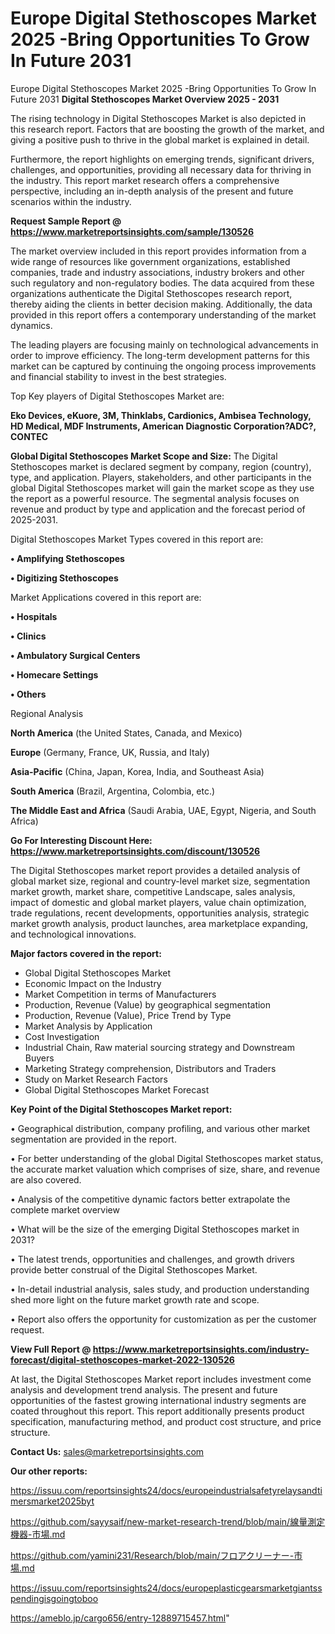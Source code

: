 # Europe Digital Stethoscopes Market 2025 -Bring Opportunities To Grow In Future 2031
Europe Digital Stethoscopes Market 2025 -Bring Opportunities To Grow In Future 2031
<Strong> Digital Stethoscopes Market Overview 2025 - 2031</strong>

The rising technology in Digital Stethoscopes Market is also depicted in this research report. Factors that are boosting the growth of the market, and giving a positive push to thrive in the global market is explained in detail.

Furthermore, the report highlights on emerging trends, significant drivers, challenges, and opportunities, providing all necessary data for thriving in the industry. This report market research offers a comprehensive perspective, including an in-depth analysis of the present and future scenarios within the industry.

<strong>Request Sample Report @ <a href=https://www.marketreportsinsights.com/sample/130526>https://www.marketreportsinsights.com/sample/130526</a></strong>

The market overview included in this report provides information from a wide range of resources like government organizations, established companies, trade and industry associations, industry brokers and other such regulatory and non-regulatory bodies. The data acquired from these organizations authenticate the Digital Stethoscopes research report, thereby aiding the clients in better decision making. Additionally, the data provided in this report offers a contemporary understanding of the market dynamics.

The leading players are focusing mainly on technological advancements in order to improve efficiency. The long-term development patterns for this market can be captured by continuing the ongoing process improvements and financial stability to invest in the best strategies.

Top Key players of Digital Stethoscopes Market are:

<strong>Eko Devices, eKuore, 3M, Thinklabs, Cardionics, Ambisea Technology, HD Medical, MDF Instruments, American Diagnostic Corporation?ADC?, CONTEC</strong>

<strong><b>Global Digital Stethoscopes Market Scope and Size:</b></strong>
The Digital Stethoscopes market is declared segment by company, region (country), type, and application. Players, stakeholders, and other participants in the global Digital Stethoscopes market will gain the market scope as they use the report as a powerful resource. The segmental analysis focuses on revenue and product by type and application and the forecast period of 2025-2031.

Digital Stethoscopes Market Types covered in this report are:

<strong>• Amplifying Stethoscopes

• Digitizing Stethoscopes</strong>

Market Applications covered in this report are:

<strong>• Hospitals

• Clinics

• Ambulatory Surgical Centers

• Homecare Settings

• Others</strong> 

Regional Analysis

<strong>North America</strong> (the United States, Canada, and Mexico)

<strong>Europe</strong> (Germany, France, UK, Russia, and Italy)

<strong>Asia-Pacific</strong> (China, Japan, Korea, India, and Southeast Asia)

<strong>South America</strong> (Brazil, Argentina, Colombia, etc.)

<strong>The Middle East and Africa</strong> (Saudi Arabia, UAE, Egypt, Nigeria, and South Africa)

<strong>Go For Interesting Discount Here: <a href=https://www.marketreportsinsights.com/discount/130526>https://www.marketreportsinsights.com/discount/130526</a></strong>

The Digital Stethoscopes market report provides a detailed analysis of global market size, regional and country-level market size, segmentation market growth, market share, competitive Landscape, sales analysis, impact of domestic and global market players, value chain optimization, trade regulations, recent developments, opportunities analysis, strategic market growth analysis, product launches, area marketplace expanding, and technological innovations.

<strong><b>Major factors covered in the report:</b></strong>
<ul>
  <li>Global Digital Stethoscopes Market </li>
  <li>Economic Impact on the Industry</li>
  <li>Market Competition in terms of Manufacturers</li>
  <li>Production, Revenue (Value) by geographical segmentation</li>
  <li>Production, Revenue (Value), Price Trend by Type</li>
  <li>Market Analysis by Application</li>
  <li>Cost Investigation</li>
  <li>Industrial Chain, Raw material sourcing strategy and Downstream Buyers</li>
  <li>Marketing Strategy comprehension, Distributors and Traders</li>
  <li>Study on Market Research Factors</li>
  <li>Global Digital Stethoscopes Market Forecast</li>
</ul>

<strong><b>Key Point of the Digital Stethoscopes Market report:</b></strong>

• Geographical distribution, company profiling, and various other market segmentation are provided in the report.

• For better understanding of the global Digital Stethoscopes market status, the accurate market valuation which comprises of size, share, and revenue are also covered.

• Analysis of the competitive dynamic factors better extrapolate the complete market overview

• What will be the size of the emerging Digital Stethoscopes market in 2031?

• The latest trends, opportunities and challenges, and growth drivers provide better construal of the Digital Stethoscopes Market.

• In-detail industrial analysis, sales study, and production understanding shed more light on the future market growth rate and scope.

• Report also offers the opportunity for customization as per the customer request.

<strong><b>View Full Report @ <a href=https://www.marketreportsinsights.com/industry-forecast/digital-stethoscopes-market-2022-130526>https://www.marketreportsinsights.com/industry-forecast/digital-stethoscopes-market-2022-130526</a></b></strong>


At last, the Digital Stethoscopes Market report includes investment come analysis and development trend analysis. The present and future opportunities of the fastest growing international industry segments are coated throughout this report. This report additionally presents product specification, manufacturing method, and product cost structure, and price structure.

<strong>Contact Us:</strong>
sales@marketreportsinsights.com

<strong>Our other reports:</strong>

<a href=https://issuu.com/reportsinsights24/docs/europeindustrialsafetyrelaysandtimersmarket2025byt>https://issuu.com/reportsinsights24/docs/europeindustrialsafetyrelaysandtimersmarket2025byt</a>

<a href=https://github.com/sayysaif/new-market-research-trend/blob/main/線量測定機器-市場.md>https://github.com/sayysaif/new-market-research-trend/blob/main/線量測定機器-市場.md</a>

<a href=https://github.com/yamini231/Research/blob/main/フロアクリーナー-市場.md>https://github.com/yamini231/Research/blob/main/フロアクリーナー-市場.md</a>

<a href=https://issuu.com/reportsinsights24/docs/europeplasticgearsmarketgiantsspendingisgoingtoboo>https://issuu.com/reportsinsights24/docs/europeplasticgearsmarketgiantsspendingisgoingtoboo</a>

<a href=https://ameblo.jp/cargo656/entry-12889715457.html>https://ameblo.jp/cargo656/entry-12889715457.html</a>"
